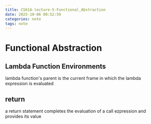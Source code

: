 ```yaml
---
title: CS61A-lecture-5-Functional_Abstraction
date: 2025-10-06 00:52:59
categories: note
tags: note
---
```


# Functional Abstraction
## Lambda Function Environments
lambda function's parent is the current frame in which the lambda expression is evaluated

## return
a return statement completes the evaluation of a call ezpression and provides its value
